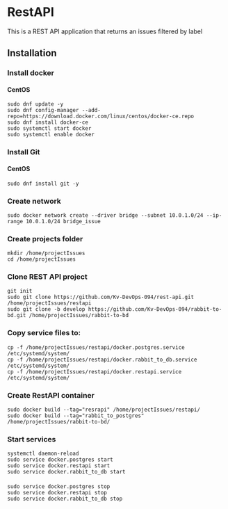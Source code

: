 # RestAPI

This is a REST API application that returns an issues filtered by label

## Installation

### Install docker
#### CentOS
    sudo dnf update -y
    sudo dnf config-manager --add-repo=https://download.docker.com/linux/centos/docker-ce.repo
    sudo dnf install docker-ce
    sudo systemctl start docker
    sudo systemctl enable docker

### Install Git
#### CentOS
    sudo dnf install git -y
### Create network
    sudo docker network create --driver bridge --subnet 10.0.1.0/24 --ip-range 10.0.1.0/24 bridge_issue

### Create projects folder
    mkdir /home/projectIssues
    cd /home/projectIssues

### Clone REST API project
    git init
    sudo git clone https://github.com/Kv-DevOps-094/rest-api.git /home/projectIssues/restapi
    sudo git clone -b develop https://github.com/Kv-DevOps-094/rabbit-to-bd.git /home/projectIssues/rabbit-to-bd

### Copy service files to:
    cp -f /home/projectIssues/restapi/docker.postgres.service /etc/systemd/system/
    cp -f /home/projectIssues/restapi/docker.rabbit_to_db.service /etc/systemd/system/
    cp -f /home/projectIssues/restapi/docker.restapi.service /etc/systemd/system/

### Create RestAPI container
    sudo docker build --tag="resrapi" /home/projectIssues/restapi/
    sudo docker build --tag="rabbit_to_postgres" /home/projectIssues/rabbit-to-bd/
### Start services
    systemctl daemon-reload
    sudo service docker.postgres start
    sudo service docker.restapi start
    sudo service docker.rabbit_to_db start
####
    sudo service docker.postgres stop
    sudo service docker.restapi stop
    sudo service docker.rabbit_to_db stop

